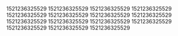 1521236325529
1521236325529
1521236325529
1521236325529
1521236325529
1521236325529
1521236325529
1521236325529
1521236325529
1521236325529
1521236325529
1521236325529
1521236325529
1521236325529
1521236325529